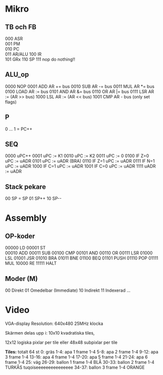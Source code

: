 # Mikro
## TB och FB
000  ASR  
001  PM   
010  PC   
011  AR/ALU
100  IR   
101  GRx 
110  SP 
111  nop do nothing!!
## ALU_op
0000  NOP 
0001  ADD   AR += bus
0010  SUB   AR -= bus
0011  MUL   AR *= bus
0100  LOAD  AR := bus
0101  AND   AR &= bus
0110  OR    AR |= bus
0111  LSR   AR := (AR >> bus)
1000  LSL   AR := (AR << bus)
1001  CMP   AR - bus (only set flags)
## P
0 ...
1 = PC++
## SEQ
0000  uPC++
0001  uPC := K1
0010  uPC := K2
0011  uPC := 0
0100  IF Z=0 uPC := uADR
0101  uPC := uADR (BRA)
0110  IF Z=1 uPC := uADR
0111  IF N=1 uPC := uADR
1000  IF C=1 uPC := uADR
1001  IF C=0 uPC := uADR
1111  uADR := uADR
## Stack pekare
00 SP = SP
01 SP++
10 SP--


# Assembly 
## OP-koder
00000 LD
00001 ST  
00010 ADD
00011 SUB
00100 CMP
00101 AND
00110 OR
00111 LSR
01000 LSL
01001 JSR
01010 BRA
01011 BNE
01100 BEQ
01101 PUSH
01110 POP
01111 MUL
10000 RE
11111 HALT

## Moder (M)
00 Direkt
01 Omedelbar (Immediate)
10 Indirekt
11 Indexerad
...


# Video
VGA-display
Resolution: 640x480
25MHz klocka

Skärmen delas upp i:
10x10 kvadratiska tiles, 

12x12 logiska pixlar per tile
eller
48x48 subpixlar per tile

**Tiles:** totalt 64 st
0: gräs
1-4: apa 1 frame 1-4
5-8: apa 2 frame 1-4
9-12: apa 3 frame 1-4
13-16: apa 4 frame 1-4
17-20: apa 5 frame 1-4
21-24: apa 6 frame 1-4
25: väg
26-29: ballon 1 frame 1-4 BLÅ
30-33: ballon 2 frame 1-4 TURKÅS tuqoiseeeeeeeeeeeeeee
34-37: ballon 3 frame 1-4 ORANGE


